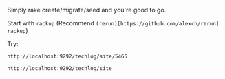 Simply rake create/migrate/seed and you're good to go.

Start with `rackup` (Recommend `(rerun)[https://github.com/alexch/rerun] rackup`)


Try:

`http://localhost:9292/techlog/site/5465`

`http://localhost:9292/techlog/site`